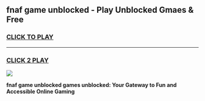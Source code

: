 
## fnaf game unblocked - Play Unblocked Gmaes & Free
<h3>
<a href="https://news.freeplayer.one?title=fnaf_game_unblocked&ref=16F">CLICK TO PLAY</a></h3>
<hr>

<h3>
<a href="https://news.freeplayer.one?title=fnaf_game_unblocked&ref=16F">CLICK 2 PLAY</a>
  
</h3>

<a href="https://news.freeplayer.one?title=fnaf_game_unblocked&ref=16F/"><img src="https://clearcache.store/games.png"></a>


**fnaf game unblocked games unblocked: Your Gateway to Fun and Accessible Online Gaming**
